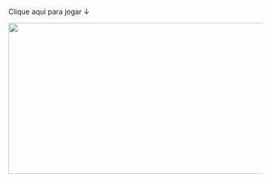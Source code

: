 Clique aqui para jogar ↓

<a href="https://benfic4rthur.github.io/AppMataMosquitos/"><img src="https://camo.githubusercontent.com/d8ebb55b3656af0d3ddc558685438d4d65e91df5e0fddb023853e8a759285155/68747470733a2f2f692e696d6775722e636f6d2f456d41426277752e706e67" style="width:550px; height:300px"></a>
